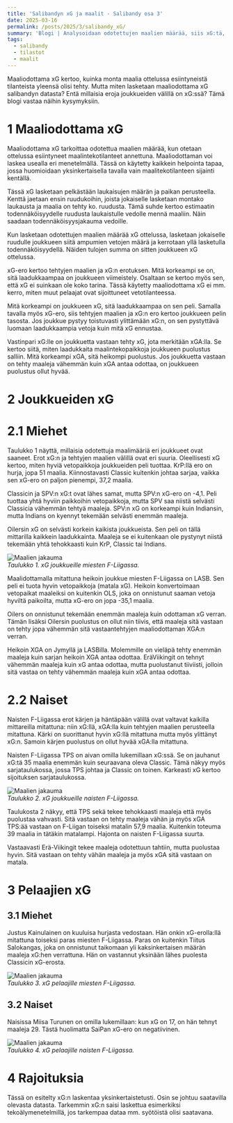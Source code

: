 ```yaml
---
title: 'Salibandyn xG ja maalit - Salibandy osa 3'
date: 2025-03-16
permalink: /posts/2025/3/salibandy_xG/
summary: 'Blogi | Analysoidaan odotettujen maalien määrää, siis xG:tä, F-Liigassa.'
tags:
  - salibandy
  - tilastot
  - maalit
---
```


Maaliodottama xG kertoo, kuinka monta maalia ottelussa esiintyneistä tilanteista yleensä olisi tehty. Mutta miten lasketaan maaliodottama xG salibandyn datasta? Entä millaisia eroja joukkueiden välillä on xG:ssä? Tämä blogi vastaa näihin kysymyksiin.

1 Maaliodottama xG
===

Maaliodottama xG tarkoittaa odotettua maalien määrää, kun otetaan ottelussa esiintyneet maalintekotilanteet annettuna. Maaliodottaman voi laskea usealla eri menetelmällä. Tässä on käytetty kaikkein helpointa tapaa, jossa huomioidaan yksinkertaisella tavalla vain maalitekotilanteen sijainti kentällä. 

Tässä xG lasketaan pelkästään laukaisujen määrän ja paikan perusteella. Kenttä jaetaan ensin ruudukoihin, joista jokaiselle lasketaan montako laukausta ja maalia on tehty ko. ruudusta. Tämä suhde kertoo estimaatin todennäköisyydelle ruudusta laukaistulle vedolle mennä maaliin. Näin saadaan todennäköisyysjakauma vedoille.

Kun lasketaan odotettujen maalien määrää xG ottelussa, lasketaan jokaiselle ruudulle joukkueen siitä ampumien vetojen määrä ja kerrotaan yllä lasketulla todennäköisyydellä. Näiden tulojen summa on sitten joukkueen xG ottelussa.

xG-ero kertoo tehtyjen maalien ja xG:n erotuksen. Mitä korkeampi se on, sitä laadukkaampaa on joukkueen viimeistely. Osaltaan se kertoo myös sen, että xG ei suinkaan ole koko tarina. Tässä käytetty maaliodottama xG ei mm. kerro, miten muut pelaajat ovat sijoittuneet vetotilanteessa.

Mitä korkeampi on joukkueen xG, sitä laadukkaampaa on sen peli. 
Samalla tavalla myös xG-ero, siis tehtyjen maalien ja xG:n ero kertoo joukkueen pelin tasosta. Jos joukkue pystyy toistuvasti ylittämään xG:n, on sen pystyttävä luomaan laadukkaampia vetoja kuin mitä xG ennustaa.

Vastinpari xG:lle on joukkuetta vastaan tehty xG, jota merkitään xGA:lla. Se kertoo siitä, miten laadukkaita maalintekopaikkoja joukkueen puolustus salliin. Mitä korkeampi xGA, sitä heikompi puolustus. Jos joukkuetta vastaan on tehty maaleja vähemmän kuin xGA antaa odottaa, on joukkueen puolustus ollut hyvää.

2 Joukkueiden xG
===

2.1 Miehet
===

Taulukko 1 näyttä, millaisia odotettuja maalimääriä eri joukkueet ovat saaneet. Erot xG:n ja tehtyjen maalien välillä ovat eri suuria. Oleellisesti xG kertoo, miten hyviä vetopaikkoja joukkueiden peli tuottaa. KrP:llä ero on hurja, jopa 51 maalia. Kiinnostavasti Classic kuitenkin johtaa sarjaa, vaikka sen xG-ero on paljon pienempi, 37,2 maalia. 

Classicin ja SPV:n xG:t ovat lähes samat, mutta SPV:n xG-ero on -4,1. Peli tuottaa yhtä hyviin paikkoihin vetopaikkoja, mutta SPV saa niistä selvästi Classicia vähemmän tehtyä maaleja. SPV:n xG on korkeampi kuin Indiansin, mutta Indians on kyennyt tekemään selvästi enemmän maaleja.

Oilersin xG on selvästi korkein kaikista joukkueista. Sen peli on tällä mittarilla kaikkein laadukkainta. Maaleja se ei kuitenkaan ole pystynyt niistä tekemään yhtä tehokkaasti kuin KrP, Classic tai Indians. 

![Maalien jakauma](/images/floorball/xG/xG_laaja_miehet.png)<br>
_Taulukko 1. xG joukkueille miesten F-Liigassa._

Maalidottamalla mitattuna heikoin joukkue miesten F-Liigassa on LASB. Sen peli ei tuota hyvin vetopaikkoja (matala xG). Heikoin konvertoimaan vetopaikat maaleiksi on kuitenkin OLS, joka on onnistunut saaman vetoja hyviltä paikoilta, mutta xG-ero on jopa -35,1 maalia. 

Oilers on onnistunut tekemään enemmän maaleja kuin odottaman xG verran. Tämän lisäksi Oilersin puolustus on ollut niin tiivis, että maaleja sitä vastaan on tehty jopa vähemmän sitä vastaantehtyjen maaliodottaman XGA:n verran.

Heikoin XGA on Jymyllä ja LASBilla. Molemmille on vieläpä tehty enemmän maaleja kuin sarjan heikoin XGA antaa odottaa. EräViikingit on tehnyt vähemmän maaleja kuin xG antaa odottaa, mutta puolustanut tiiviisti, jolloin sitä vastaa on tehty vähemmän maaleja kuin xGA antaa odottaa.

2.2 Naiset
===

Naisten F-Liigassa erot kärjen ja häntäpään välillä ovat valtavat kaikilla mittareilla mitattuna: niin xG:llä, xGA:lla kuin tehtyjen maalien perusteella mitattuna.
Kärki on suorittanut hyvin xG:llä mitattuna mutta myös ylittänyt xG:n. Samoin kärjen puolustus on ollut hyvää xGA:lla mitattuna.

Naisten F-Liigassa TPS on aivan omilla lukemillaan xG:ssä. Se on jauhanut xG:tä 35 maalia enemmän kuin seuraavana oleva Classic. Tämä näkyy myös sarjataulukossa, jossa TPS johtaa ja Classic on toinen. Karkeasti xG kertoo sijoituksen sarjataulukossa.

![Maalien jakauma](/images/floorball/xG/xG_laaja_naiset.png)<br>
_Taulukko 2. xG joukkueille naisten F-Liigassa._

Taulukosta 2 näkyy, että TPS sekä tekee tehokkaasti maaleja että myös puolustaa vahvasti. Sitä vastaan on tehty maaleja vähän ja myös xGA TPS:ää vastaan on F-Liigan toiseksi matalin 57,9 maalia. Kuitenkin toteuma 39 maalia in tätäkin matalampi. Hajonta on naisten F-Liigassa suurta.

Vastaavasti Erä-Viikingit tekee maaleja odotettuun tahtiin, mutta puolustaa hyvin. Sitä vastaan on tehty vähän maaleja ja myös xGA sitä vastaan on matala. 

3 Pelaajien xG
===

3.1 Miehet
----

Justus Kainulainen on kuuluisa hurjasta vedostaan. Hän onkin xG-erolla:llä mitattuna toiseksi paras miesten F-Liigassa. Paras on kuitenkin Tiitus Salokangas, joka on onnistunut taikomaan yli kaksinkertaisen määrän maaleja xG:hen verrattuna. Hän on vastannut yksinään lähes puolesta Classicin xG-erosta.

![Maalien jakauma](/images/floorball/xG/xG_players_men.png)<br>
_Taulukko 3. xG pelaajille miesten F-Liigassa._

3.2 Naiset
---

Naisissa Miisa Turunen on omilla lukemillaan: kun xG on 17, on hän tehnyt maaleja 29. Tästä huolimatta SaiPan xG-ero on negatiivinen.

![Maalien jakauma](/images/floorball/xG/xG_players_women.png)<br>
_Taulukko 4. xG pelaajille naisten F-Liigassa._

4 Rajoituksia
===

Tässä on esitelty xG:n laskentaa yksinkertaistetusti. Osin se johtuu saatavilla olevasta datasta. Tarkemmin xG:n saisi laskettua esimerkiksi tekoälymenetelmillä, jos tarkempaa dataa mm. syötöistä olisi saatavana.